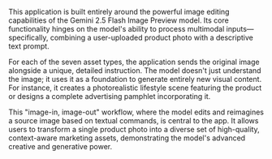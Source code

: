 This application is built entirely around the powerful image editing capabilities of the Gemini 2.5 Flash Image Preview model. Its core functionality hinges on the model's ability to process multimodal inputs—specifically, combining a user-uploaded product photo with a descriptive text prompt.

For each of the seven asset types, the application sends the original image alongside a unique, detailed instruction. The model doesn't just understand the image; it uses it as a foundation to generate entirely new visual content. For instance, it creates a photorealistic lifestyle scene featuring the product or designs a complete advertising pamphlet incorporating it.

This "image-in, image-out" workflow, where the model edits and reimagines a source image based on textual commands, is central to the app. It allows users to transform a single product photo into a diverse set of high-quality, context-aware marketing assets, demonstrating the model's advanced creative and generative power.